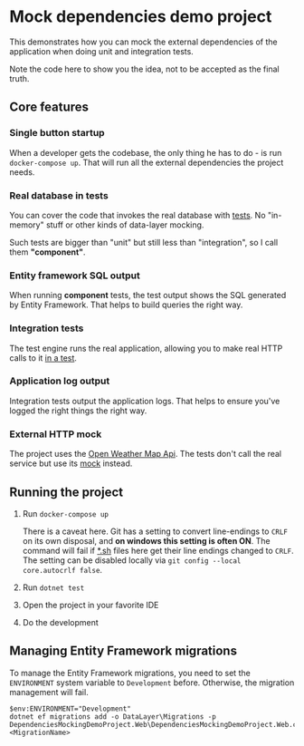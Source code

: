 # Mock dependencies demo project

This demonstrates how you can mock the external dependencies of the application when doing unit and integration tests.

Note the code here to show you the idea, not to be accepted as the final truth.

## Core features

### Single button startup

When a developer gets the codebase, the only thing he has to do - is run `docker-compose up`. That will run all the external dependencies the project needs.

### Real database in tests

You can cover the code that invokes the real database with [tests](DependenciesMockingDemoProject.Test/Services/WeatherForecastServiceTest.cs). No "in-memory" stuff or other kinds of data-layer mocking. 

Such tests are bigger than "unit" but still less than "integration", so I call them **"component"**.

### Entity framework SQL output

When running **component** tests, the test output shows the SQL generated by Entity Framework. That helps to build queries the right way. 

### Integration tests

The test engine runs the real application, allowing you to make real HTTP calls to it [in a test](DependenciesMockingDemoProject.Int/Controllers/WeatherForecastControllerTest.cs).

### Application log output

Integration tests output the application logs. That helps to ensure you've logged the right things the right way.

### External HTTP mock

The project uses the [Open Weather Map Api](https://openweathermap.org/api). The tests don't call the real service but use its [mock](DependenciesMockingDemoProject.Int/Controllers/WeatherForecastControllerTest.cs) instead.

## Running the project

1. Run `docker-compose up`
   
   There is a caveat here. Git has a setting to convert line-endings to `CRLF` on its own disposal, and **on windows this setting is often ON**. The command will fail if [*.sh](./.mssql/) files here get their line endings changed to `CRLF`. The setting can be disabled locally via `git config --local core.autocrlf false`.
2. Run `dotnet test`
3. Open the project in your favorite IDE
3. Do the development

## Managing Entity Framework migrations

To manage the Entity Framework migrations, you need to set the `ENVIRONMENT` system variable to `Development` before. Otherwise, the migration management will fail.

```pwsh
$env:ENVIRONMENT="Development" 
dotnet ef migrations add -o DataLayer\Migrations -p DependenciesMockingDemoProject.Web\DependenciesMockingDemoProject.Web.csproj <MigrationName>
```